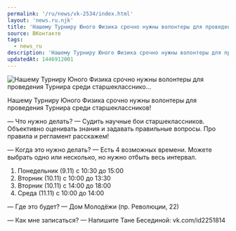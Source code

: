 ```yaml
---
permalink: '/ru/news/vk-2534/index.html'
layout: 'news.ru.njk'
title: 'Нашему Турниру Юного Физика срочно нужны волонтеры для проведения Турнира среди старшекласснико…'
source: ВКонтакте
tags:
  - news_ru
description: 'Нашему Турниру Юного Физика срочно нужны волонтеры для проведения Турнира среди старшекласснико…'
updatedAt: 1446912001
---
```

![Нашему Турниру Юного Физика срочно нужны волонтеры для проведения Турнира среди старшекласснико…](https://sun9-61.userapi.com/impf/c627117/v627117484/1a5a5/Sz1KAuldYQs.jpg?size=1280x720&quality=96&sign=9527e3f8bb165a4787080422e970538a&c_uniq_tag=ScppqLIKSVqT1lBhBLc2Bv3oqhAlAwG1aD5OVaRd7pg&type=album)

Нашему Турниру Юного Физика срочно нужны волонтеры для проведения Турнира среди старшеклассников!

— Что нужно делать?
— Судить научные бои старшеклассников. Объективно оценивать знания и задавать правильные вопросы. Про правила и регламент расскажем!

— Когда это нужно делать?
— Есть 4 возможных времени. Можете выбрать одно или несколько, но нужно отбыть весь интервал.
1. Понедельник (9.11) с 10:30 до 15:00
2. Вторник (10.11) с 10:00 до 13:30
3. Вторник (10.11) с 14:00 до 18:00
4. Среда (11.11) с 10:00 до 14:00

— Где это будет?
— Дом Молодёжи (пр. Революции, 22)

— Как мне записаться?
— Напишите Тане Бесединой: vk.com/id2251814

